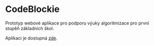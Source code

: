 # CodeBlockie
Prototyp webové aplikace pro podporu výuky algoritmizace pro první stupěň základních škol.

Aplikaci je dostupná [zde](https://codeblockie.com).